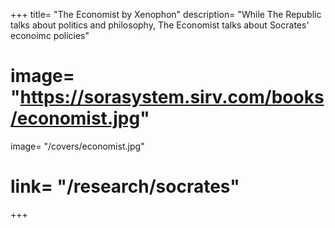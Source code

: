+++
title= "The Economist by Xenophon"
description= "While The Republic talks about politics and philosophy, The Economist talks about Socrates' econoimc policies"
# image= "https://sorasystem.sirv.com/books/economist.jpg"
image= "/covers/economist.jpg"
# link= "/research/socrates"
+++
